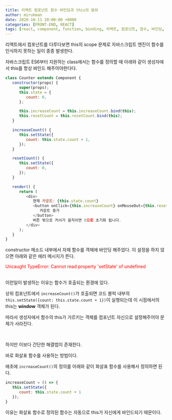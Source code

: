 ```yaml
---
title: 리액트 컴포넌트 함수 바인딩과 this의 범위
author: mirukman
date: 2020-10-11 20:00:00 +0800
categories: [FRONT-END, REACT]
tags: [react, component, function, binding, 리액트, 컴포넌트, 함수, 바인딩, this]
---
```


리액트에서 컴포넌트를 다루다보면 this의 scope 문제로 자바스크립트 엔진이 함수를 인식하지 못하는 일이 종종 발생한다.

자바스크립트 ES6부터 지원하는 class에서는 함수를 정의할 때 아래와 같이 생성자에서  this를 항상 바인드 해주어야한다다.

~~~ javascript
class Counter extends Component {
   constructor(props) {
      super(props);
      this.state = {
         count: 0,
      };

      this.increaseCount = this.increaseCount.bind(this);
      this.resetCount = this.resetCount.bind(this);
   }

   increaseCount() {
      this.setState({
         count: this.state.count + 1,
      });
   }

   resetCount() {
      this.setState({
         count: 0,
      });
   }

   render() {
      return (
         <div>
            현재 카운트: {this.state.count}
            <button onClick={this.increaseCount} onMouseOut={this.resetCount}>
               카운트 증가
            </button>
            버튼 밖으로 커서가 움직이면 0으로 초기화 됩니다.
         </div>
      );
   }
}
~~~

constructor 메소드 내부에서 자체 함수를 객체에 바인딩 해주었다. 이 설정을 하지 않으면 아래와 같은 에러 메시지가 뜬다.

<span style="color:red">Uncaught TypeError: Cannot read property 'setState' of undefined</span>

<br>
이런일이 발생하는 이유는 함수가 호출되는 환경에 있다.

상위 컴포넌트에서 `increaseCount()`가 호출되면 코드 블럭 내부의 `this.setState({count: this.state.count + 1})`이 실행되는데 이 시점에서의 this는 **window** 객체가 된다.

따라서 생성자에서 함수의 this가 가르키는 객체를 컴포넌트 자신으로 설정해주어야 문제가 사라진다.

<br/>

하지만 이보다 간단한 해결법이 존재한다.

바로 화살표 함수를 사용하는 방법이다.

애초에 `increaseCount()`의 정의를 아래와 같이 화살표 함수를 사용해서 정의하면 된다.

~~~ javascript
increaseCount = () => {
   this.setState({
      count: this.state.count + 1
   });
}
~~~

이유는 화살표 함수로 정의된 함수는 자동으로 this가 자신에게 바인드되기 때문이다.

